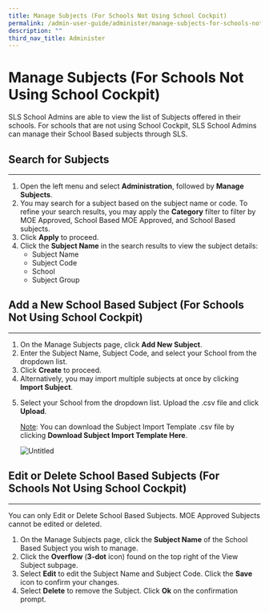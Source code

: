 ```yaml
---
title: Manage Subjects (For Schools Not Using School Cockpit)
permalink: /admin-user-guide/administer/manage-subjects-for-schools-not-using-school-cockpit/
description: ""
third_nav_title: Administer
---
```

<h1 id="manage-subjects-for-schools-not-using-school-cockpit-">Manage Subjects (For Schools Not Using School Cockpit)</h1>
<p>SLS School Admins are able to view the list of Subjects offered in their schools. For schools that are not using School Cockpit, SLS School Admins can manage their School Based subjects through SLS.</p>
<h2 id="search-for-subjects">Search for Subjects</h2>
<hr>
<ol>
<li>Open the left menu and select <strong>Administration</strong>, followed by <strong>Manage Subjects</strong>.</li>
<li>You may search for a subject based on the subject name or code. To refine your search results, you may apply the <strong>Category</strong> filter to filter by MOE Approved, School Based MOE Approved, and School Based subjects.</li>
<li>Click <strong>Apply</strong> to proceed.</li>
<li>Click the <strong>Subject Name</strong> in the search results to view the subject details:<ul>
<li>Subject Name</li>
<li>Subject Code</li>
<li>School</li>
<li>Subject Group</li>
</ul>
</li>
</ol>
<h2 id="add-a-new-school-based-subject-for-schools-not-using-school-cockpit-">Add a New School Based Subject (For Schools Not Using School Cockpit)</h2>
<hr>
<ol>
<li>On the Manage Subjects page, click <strong>Add New Subject</strong>.</li>
<li>Enter the Subject Name, Subject Code, and select your School from the dropdown list.</li>
<li>Click <strong>Create</strong> to proceed.</li>
<li>Alternatively, you may import multiple subjects at once by clicking <strong>Import Subject</strong>.</li>
<li><p>Select your School from the dropdown list. Upload the .csv file and click <strong>Upload</strong>. </p>
	<p><u>Note</u>: You can download the Subject Import Template .csv file by clicking <strong>Download Subject Import Template Here</strong>. </p>
<p> <img alt="Untitled" src="https://s3-us-west-2.amazonaws.com/secure.notion-static.com/408e7cb4-1d11-46e5-ae50-fe8a256cf130/Untitled.png"></p>
</li>
</ol>
<h2 id="edit-or-delete-school-based-subjects-for-schools-not-using-school-cockpit-">Edit or Delete School Based Subjects (For Schools Not Using School Cockpit)</h2>
<hr>
<p>You can only Edit or Delete School Based Subjects. MOE Approved Subjects cannot be edited or deleted.</p>
<ol>
<li>On the Manage Subjects page, click the <strong>Subject Name</strong> of the School Based Subject you wish to manage.</li>
<li>Click the <strong>Overflow</strong> (<strong>3-dot</strong> icon) found on the top right of the View Subject subpage.</li>
<li>Select <strong>Edit</strong> to edit the Subject Name and Subject Code. Click the <strong>Save</strong> icon to confirm your changes.</li>
<li>Select <strong>Delete</strong> to remove the Subject. Click <strong>Ok</strong> on the confirmation prompt.</li>
</ol>